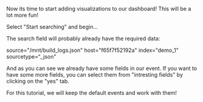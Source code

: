 Now its time to start adding visualizations to our dashboard! 
This will be a lot more fun!

Select "Start searching" and begin...

The search field will probably already have the required data:

 source="/mnt/build_logs.json" host="f65f7f52192a" index="demo_1" sourcetype=“_json" 
 
And as you can see we already have some fields in our event.
If you want to have some more fields, you can select them from "intresting fields" by clicking on the "yes" tab.

For this tutorial, we will keep the default events and work with them!
 
